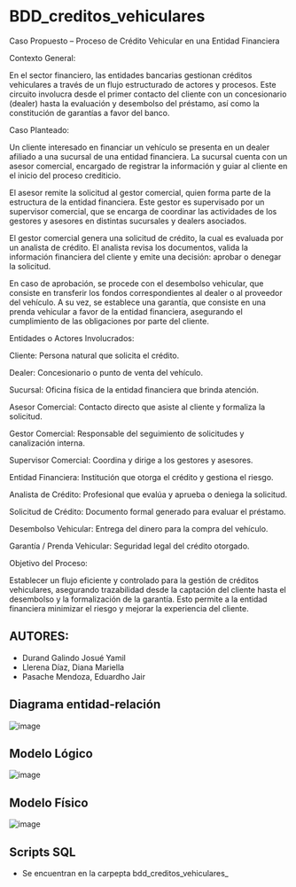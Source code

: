 # BDD_creditos_vehiculares

Caso Propuesto – Proceso de Crédito Vehicular en una Entidad Financiera

Contexto General:

En el sector financiero, las entidades bancarias gestionan créditos vehiculares a través de un flujo estructurado de actores y procesos. Este circuito involucra desde el primer contacto del cliente con un concesionario (dealer) hasta la evaluación y desembolso del préstamo, así como la constitución de garantías a favor del banco.

Caso Planteado:

Un cliente interesado en financiar un vehículo se presenta en un dealer afiliado a una sucursal de una entidad financiera. La sucursal cuenta con un asesor comercial, encargado de registrar la información y guiar al cliente en el inicio del proceso crediticio.

El asesor remite la solicitud al gestor comercial, quien forma parte de la estructura de la entidad financiera. Este gestor es supervisado por un supervisor comercial, que se encarga de coordinar las actividades de los gestores y asesores en distintas sucursales y dealers asociados.

El gestor comercial genera una solicitud de crédito, la cual es evaluada por un analista de crédito. El analista revisa los documentos, valida la información financiera del cliente y emite una decisión: aprobar o denegar la solicitud.

En caso de aprobación, se procede con el desembolso vehicular, que consiste en transferir los fondos correspondientes al dealer o al proveedor del vehículo. A su vez, se establece una garantía, que consiste en una prenda vehicular a favor de la entidad financiera, asegurando el cumplimiento de las obligaciones por parte del cliente.

Entidades o Actores Involucrados:

Cliente: Persona natural que solicita el crédito.

Dealer: Concesionario o punto de venta del vehículo.

Sucursal: Oficina física de la entidad financiera que brinda atención.

Asesor Comercial: Contacto directo que asiste al cliente y formaliza la solicitud.

Gestor Comercial: Responsable del seguimiento de solicitudes y canalización interna.

Supervisor Comercial: Coordina y dirige a los gestores y asesores.

Entidad Financiera: Institución que otorga el crédito y gestiona el riesgo.

Analista de Crédito: Profesional que evalúa y aprueba o deniega la solicitud.

Solicitud de Crédito: Documento formal generado para evaluar el préstamo.

Desembolso Vehicular: Entrega del dinero para la compra del vehículo.

Garantía / Prenda Vehicular: Seguridad legal del crédito otorgado.

Objetivo del Proceso:

Establecer un flujo eficiente y controlado para la gestión de créditos vehiculares, asegurando trazabilidad desde la captación del cliente hasta el desembolso y la formalización de la garantía. Esto permite a la entidad financiera minimizar el riesgo y mejorar la experiencia del cliente.

## AUTORES:

- Durand Galindo Josué Yamil  
- Llerena Díaz, Diana Mariella  
- Pasache Mendoza, Eduardho Jair

## Diagrama entidad-relación
![image](https://github.com/user-attachments/assets/5bfca4a2-a668-4bd8-8edc-1dbfd1bab563)


## Modelo Lógico
![image](https://github.com/user-attachments/assets/b5cfd3f5-83ca-486f-b961-dae1dc9e4f27)


## Modelo Físico
![image](https://github.com/user-attachments/assets/80a6fb5e-c13d-4bea-b216-a869d111fbbe)


## Scripts SQL
- Se encuentran en la carpepta bdd_creditos_vehiculares_
